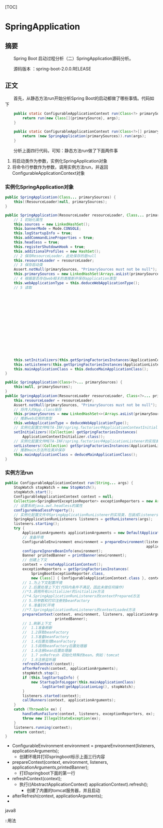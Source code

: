 [TOC]

# SpringApplication

## 摘要

　　Spring Boot 启动过程分析（二）SpringApplication源码分析。

　　源码版本 ：spring-boot-2.0.0.RELEASE

## 正文

　　首先，从静态方法run开始分析Spring Boot的启动都做了哪些事情。代码如下

```java
	public static ConfigurableApplicationContext run(Class<?> primarySource, String... args) {
		return run(new Class[]{primarySource}, args);
	}
	
	public static ConfigurableApplicationContext run(Class<?>[] primarySources, String[] args) {
		return (new SpringApplication(primarySources)).run(args);
	}
```

　　分析上面四行代码，可知：静态方法run做了下面两件事

1. 将启动类作为参数，实例化SpringApplication对象
2. 将命令行参数作为参数，调用实例方法run，并返回ConfigurableApplicationContext对象

### 实例化SpringApplication对象

```java
public SpringApplication(Class... primarySources) {
	this((ResourceLoader)null, primarySources);
}

public SpringApplication(ResourceLoader resourceLoader, Class... primarySources) {
	// 1 初始化属性
	this.sources = new LinkedHashSet();
	this.bannerMode = Mode.CONSOLE;
	this.logStartupInfo = true;
	this.addCommandLineProperties = true;
	this.headless = true;
	this.registerShutdownHook = true;
	this.additionalProfiles = new HashSet();
	// 2 保存ResourceLoader，此处保存的是null
	this.resourceLoader = resourceLoader;
	// 3 保存启动类
	Assert.notNull(primarySources, "PrimarySources must not be null");
	this.primarySources = new LinkedHashSet(Arrays.asList(primarySources));
	// 4 根据是否存在web相关的类推断并保存application类型
	this.webApplicationType = this.deduceWebApplicationType();
	// 5 读取
	
	
	
	
	
	
	
	
	
	
	
	
	
	
	
	this.setInitializers(this.getSpringFactoriesInstances(ApplicationContextInitializer.class));
	this.setListeners(this.getSpringFactoriesInstances(ApplicationListener.class));
	this.mainApplicationClass = this.deduceMainApplicationClass();
}
```

```java
public SpringApplication(Class<?>... primarySources) {
	this(null, primarySources);
}
public SpringApplication(ResourceLoader resourceLoader, Class<?>... primarySources) {
    this.resourceLoader = resourceLoader;
    Assert.notNull(primarySources, "PrimarySources must not be null");
    // 将传入的App.class保存
    this.primarySources = new LinkedHashSet<>(Arrays.asList(primarySources));
    // 推断web应用的类型
    this.webApplicationType = deduceWebApplicationType();
    // 实例化配置文件META-INF/spring.factories中ApplicationContextInitializer.class的实现类
    setInitializers((Collection) getSpringFactoriesInstances(
        ApplicationContextInitializer.class));
    // 实例化配置文件META-INF/spring.factories中ApplicationListener的实现类
    setListeners((Collection) getSpringFactoriesInstances(ApplicationListener.class));
    // 推断main方法所在类并保存
    this.mainApplicationClass = deduceMainApplicationClass();
}
```

### 实例方法run

```java
public ConfigurableApplicationContext run(String... args) {
    StopWatch stopWatch = new StopWatch();
    stopWatch.start();
    ConfigurableApplicationContext context = null;
    Collection<SpringBootExceptionReporter> exceptionReporters = new ArrayList<>();
    // 设置系统java.awt.headless的属性
    configureHeadlessProperty();
    // 实例化配置文件中SpringApplicationRunListener的实现类，包装成listeners
    SpringApplicationRunListeners listeners = getRunListeners(args);
    listeners.starting();
    try {
        ApplicationArguments applicationArguments = new DefaultApplicationArguments(args);
        // 准备环境
        ConfigurableEnvironment environment = prepareEnvironment(listeners,
                                                                 applicationArguments);
        configureIgnoreBeanInfo(environment);
        Banner printedBanner = printBanner(environment);
        // 创建上下文
        context = createApplicationContext();
        exceptionReporters = getSpringFactoriesInstances(
            SpringBootExceptionReporter.class,
            new Class[] { ConfigurableApplicationContext.class }, context);
        // 1.为上下文配置环境
        // 2.后置处理上下文(代码内条件不满足，因此未做任何操作)
        //*3.调用所有initializer的initialize方法
        //*4.SpringApplicationRunListeners的contextPrepared方法
        // 5.将参数和打印注册到beanFactory
        // 6.准备IOC环境
        //*7.SpringApplicationRunListeners的contextLoaded方法
        prepareContext(context, environment, listeners, applicationArguments,
                       printedBanner);
        // 1.刷新上下文
        //  1.1准备刷新
        //  1.2获取beanFactory
        //  1.3准备beanFactory
        //  1.4后置处理beanFactory
        //  1.5调用beanFactory后置处理器
        //  1.6注册bean后置处理器
        //  1.7 onRefresh 初始化特殊的bean。例如：tomcat
        //  1.8注册监听器
        refreshContext(context);
        afterRefresh(context, applicationArguments);
        stopWatch.stop();
        if (this.logStartupInfo) {
            new StartupInfoLogger(this.mainApplicationClass)
                .logStarted(getApplicationLog(), stopWatch);
        }
        listeners.started(context);
        callRunners(context, applicationArguments);
    }
    catch (Throwable ex) {
        handleRunFailure(context, listeners, exceptionReporters, ex);
        throw new IllegalStateException(ex);
    }
    listeners.running(context);
    return context;
}
```



- ConfigurableEnvironment environment = prepareEnvironment(listeners, applicationArguments);
  - 创建环境并打印springboot标示上面三行内容
- prepareContext(context, environment, listeners, applicationArguments,printedBanner);
  - 打印springboot下面的第一行
- refreshContext(context);
  - 执行((AbstractApplicationContext) applicationContext).refresh(); 
    - 创建了内置的tomcat服务器，并且启动
- afterRefresh(context, applicationArguments);
- 











java8

::用法




